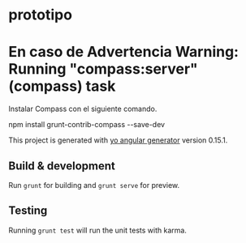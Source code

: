 # prototipo

# En caso de Advertencia Warning: Running "compass:server" (compass) task
   Instalar Compass con el siguiente comando.
   
   npm install grunt-contrib-compass --save-dev

This project is generated with [yo angular generator](https://github.com/yeoman/generator-angular)
version 0.15.1.

## Build & development

Run `grunt` for building and `grunt serve` for preview.

## Testing

Running `grunt test` will run the unit tests with karma.
